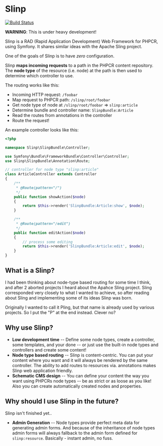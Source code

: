 # Slinp

[![Build
Status](https://travis-ci.org/dantleech/slinp.svg?branch=master)](https://travis-ci.org/dantleech/slinp)

**WARNING**: This is under heavy development!

Slinp is a RAD (Rapid Application Development) Web Framework for PHPCR, using Symfony. It
shares similar ideas with the Apache Sling project.

One of the goals of Slinp is to have *zero* configuration.

Slinp **maps incoming requests** to a path in the PHPCR content repository.  The
**node type** of the resource (i.e. node) at the path is then used to determine
which controller to use.

The routing works like this:

- Incoming HTTP request: `/foobar`
- Map request to PHPCR path: `/slinp/root/foobar`
- Get node type of node at `/slinp/root/foobar` => `slinp:article`
- Determine bundle and controller name: `SlinpBundle:Article`
- Read the routes from annotations in the controller
- Route the request!

An example controller looks like this:

````php
<?php

namespace Slinp\SlinpBundle\Controller;

use Symfony\Bundle\FrameworkBundle\Controller\Controller;
use Slinp\SlinpBundle\Annotation\Route;

// controller for node type "slinp:article"
class ArticleController extends Controller
{
    /**
     * @Route(pattern="/")
     */
    public function showAction($node)
    {
        return $this->render('SlinpBundle:Article:show', $node);
    }

    /**
     * @Route(pattern="/edit")
     */
    public function editAction($node)
    {
        // process some editing
        return $this->render('SlinpBundle:Article:edit', $node);
    }
}
````

## What is a Slinp?

I had been thinking about node-type based routing for some time I think, and
after 2 aborted projects I heard about the Apahce Sling project. Sling
corresponded very closely to what I wanted to achieve, so after reading about
Sling and implementing some of its ideas Slinp was born.

Originally I wanted to call it Pling, but that name is already used by various 
projects. So I put the "P" at the end instead. Clever no?

## Why use Slinp?

- **Low development time** -- Define some node types, create a controller, some
  templates, and your done -- or just use the built-in node types and
  controllers and create some content!
- **Node type based routing** -- Slinp is content-centric. You can put your
  content where you want and it will always be rendered by the same
  controller. The ability to add routes to resources via. annotations makes
  Slinp web application friendly.
- **Schematic CMS design** -- You can define your content the way you want
  using PHPCRs node types -- be as strict or as loose as you like! Also you can
  create automatically created nodes and properties.

## Why should I use Slinp in the future?

Slinp isn't finished yet..

- **Admin Generation** -- Node types provide perfect meta data for generating
  admin forms. And because of the inheritance of node types admin forms will
  always fallback to the admin form defined for `slinp:resource`. Basically -
  instant admin, no fuss.
